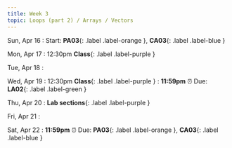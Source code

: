 ```yaml
---
title: Week 3
topic: Loops (part 2) / Arrays / Vectors
---
```

Sun, Apr 16
: Start: **PA03**{: .label .label-orange }, **CA03**{: .label .label-blue }


Mon, Apr 17
: 12:30pm **Class**{: .label .label-purple }


Tue, Apr 18
: [](#)


Wed, Apr 19
: 12:30pm **Class**{: .label .label-purple } 
: **11:59pm**  ⏰  Due: **LA02**{: .label .label-green }


Thu, Apr 20
: **Lab sections**{: .label .label-purple }


Fri, Apr 21
: [](#)

Sat, Apr 22
: **11:59pm**  ⏰  Due: **PA03**{: .label .label-orange }, **CA03**{: .label .label-blue }


